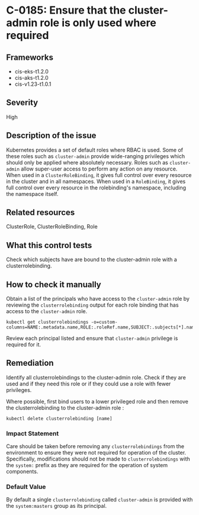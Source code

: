 # C-0185: Ensure that the cluster-admin role is only used where required

## Frameworks
* cis-eks-t1.2.0
* cis-aks-t1.2.0
* cis-v1.23-t1.0.1
 
## Severity
High

## Description of the issue
Kubernetes provides a set of default roles where RBAC is used. Some of these roles such as `cluster-admin` provide wide-ranging privileges which should only be applied where absolutely necessary. Roles such as `cluster-admin` allow super-user access to perform any action on any resource. When used in a `ClusterRoleBinding`, it gives full control over every resource in the cluster and in all namespaces. When used in a `RoleBinding`, it gives full control over every resource in the rolebinding's namespace, including the namespace itself.
 
## Related resources
ClusterRole, ClusterRoleBinding, Role
 
## What this control tests 
Check which subjects have are bound to the cluster-admin role with a clusterrolebinding.
 
## How to check it manually 
Obtain a list of the principals who have access to the `cluster-admin` role by reviewing the `clusterrolebinding` output for each role binding that has access to the `cluster-admin` role.

 
```
kubectl get clusterrolebindings -o=custom-columns=NAME:.metadata.name,ROLE:.roleRef.name,SUBJECT:.subjects[*].name

```
 Review each principal listed and ensure that `cluster-admin` privilege is required for it.
 
## Remediation
Identify all clusterrolebindings to the cluster-admin role. Check if they are used and if they need this role or if they could use a role with fewer privileges.

 Where possible, first bind users to a lower privileged role and then remove the clusterrolebinding to the cluster-admin role :

 
```
kubectl delete clusterrolebinding [name]

```
 
### Impact Statement
Care should be taken before removing any `clusterrolebindings` from the environment to ensure they were not required for operation of the cluster. Specifically, modifications should not be made to `clusterrolebindings` with the `system:` prefix as they are required for the operation of system components.
 
### Default Value
By default a single `clusterrolebinding` called `cluster-admin` is provided with the `system:masters` group as its principal.
 
